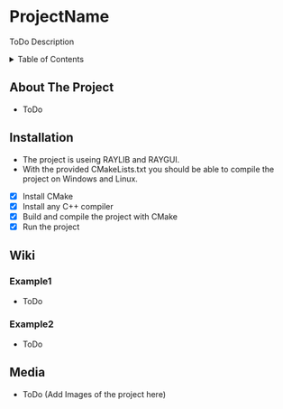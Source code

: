 # ProjectName
ToDo Description

<!-- TABLE OF CONTENTS -->
<details>
  <summary>Table of Contents</summary>
  <ol>
    <li><a href="#about-the-project">About The Project</a></li>
    <li><a href="#installation">Installation</a></li>
    <li><a href="#wiki">Wiki</a></li>
    <li><a href="#media">Media</a></li>
  </ol>
</details>

## About The Project
- ToDo

## Installation
- The project is useing RAYLIB and RAYGUI.
- With the provided CMakeLists.txt you should be able to compile the project on Windows and Linux.
- [x] Install CMake
- [x] Install any C++ compiler
- [x] Build and compile the project with CMake
- [x] Run the project

## Wiki
### Example1
- ToDo
### Example2
- ToDo

## Media
- ToDo (Add Images of the project here)
